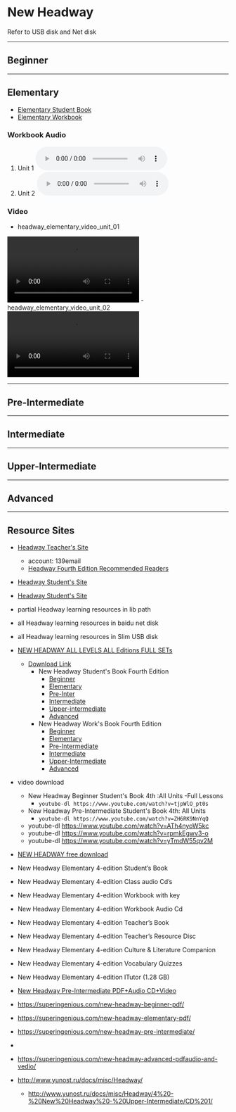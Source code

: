 # New Headway

Refer to USB disk and Net disk

---

## Beginner

---

## Elementary

- [Elementary Student Book](../elementary/hw4e-elementary-sb)
- [Elementary Workbook](../elementary/hw4e-elementary-wb)

### Workbook Audio

1. Unit 1 <audio src="../elementary/hw4e_elem_wbu01-08_part_1.mp3" controls="controls"></audio>
2. Unit 2 <audio src="../elementary/hw4e_elem_wbu01-08_part_1.mp3" controls="controls"></audio>

### Video

- headway_elementary_video_unit_01 
<video controls="controls">
    <source src="../elementary/hw4e_elem_video_u01.mp4" type="video/mp4" />
</video>
- headway_elementary_video_unit_02 
<video controls="controls">
    <source src="../elementary/hw4e_elem_video_u01.mp4" type="video/mp4" />
</video>

---

## Pre-Intermediate

---

## Intermediate

---

## Upper-Intermediate

---

## Advanced

---

## Resource Sites

- [Headway Teacher's Site](https://www.oup.com/elt/teacher/headway)
  - account: 139email
  - [Headway Fourth Edition Recommended Readers](https://fdslive.oup.com/www.oup.com/elt/teachers/headway/headway_recommended_readers.pdf)
- [Headway Student's Site](https://www.oup.com/elt/headway)
- [Headway Student's Site](https://elt.oup.com/student/headway/?cc=cn&selLanguage=zh)
- partial Headway learning resources in lib path
- all Headway learning resources in baidu net disk
- all Headway learning resources in Slim USB disk
- [NEW HEADWAY ALL LEVELS ALL Editions FULL SETs](http://frenglish.ru/headway.html)
  - [Download Link](https://www.youtube.com/watch?v=iXZGAWL6ego)
    - New Headway Student's Book Fourth Edition
      - [Beginner](https://hitfile.net/0X7cm9e)
      - [Elementary](https://hitfile.net/1btO)
      - [Pre-Inter](https://hitfile.net/26r7)
      - [Intermediate](https://hitfile.net/DmOQ03r)
      - [Upper-intermediate](https://hitfile.net/2JHq)
      - [Advanced](https://hitfile.net/w8xI0s5)
    - New Headway Work's Book Fourth Edition
      - [Beginner](https://hitfile.net/SjO44kd)
      - [Elementary](https://hitfile.net/1aL8)
      - [Pre-Intermediate](https://hitfile.net/27lG)
      - [Intermediate](https://hitfile.net/WAwnqgy)
      - [Upper-Intermediate](https://hitfile.net/2JVk)
      - [Advanced](https://hitfile.net/KUiJvHS)
- video download
  - New Headway Beginner Student's Book 4th :All Units -Full Lessons
    - `youtube-dl https://www.youtube.com/watch?v=tjpWlO_pt0s`
  - New Headway Pre-Intermediate Student's Book 4th: All Units
    - `youtube-dl https://www.youtube.com/watch?v=ZH6RK9NnYqQ`
  - youtube-dl https://www.youtube.com/watch?v=ATh4nyoW5kc
  - youtube-dl https://www.youtube.com/watch?v=rpmkEgwv3-o
  - youtube-dl https://www.youtube.com/watch?v=yTmdW55qv2M

- [NEW HEADWAY free download](https://kupdf.net/search/New+Headway+4th+Edition)

- New Headway Elementary 4-edition Student’s Book
- New Headway Elementary 4-edition Class audio Cd’s
- New Headway Elementary 4-edition Workbook with key
- New Headway Elementary 4-edition Workbook Audio Cd
- New Headway Elementary 4-edition Teacher’s Book 
- New Headway Elementary 4-edition Teacher’s Resource Disc
- New Headway Elementary 4-edition Culture & Literature Companion
- New Headway Elementary 4-edition Vocabulary Quizzes
- New Headway Elementary 4-edition ITutor (1.28 GB)

- [New Headway Pre-Intermediate PDF+Audio CD+Video](https://superingenious.com/new-headway-pre-intermediate/)
- https://superingenious.com/new-headway-beginner-pdf/
- https://superingenious.com/new-headway-elementary-pdf/
- https://superingenious.com/new-headway-pre-intermediate/
- 
- https://superingenious.com/new-headway-advanced-pdfaudio-and-vedio/

- http://www.yunost.ru/docs/misc/Headway/
  - http://www.yunost.ru/docs/misc/Headway/4%20-%20New%20Headway%20-%20Upper-Intermediate/CD%201/
